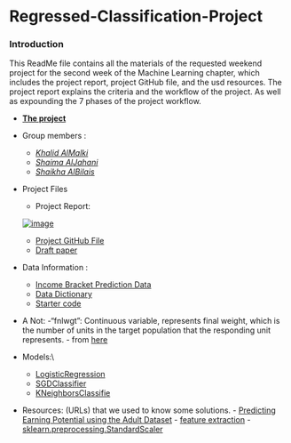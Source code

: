 # **Regressed-Classification-Project**

### **Introduction**
This ReadMe file contains all the materials of the requested weekend project for the second week of the Machine Learning chapter, which includes the project report, project GitHub file, and the usd resources. The project report explains the criteria and the workflow of the project. As well as expounding the 7 phases of the project workflow.

- [**The project**]()
- Group members :
    - [*Khalid AlMalki*](https://github.com/khalidme94)
    - [*Shaima AlJahani*](https://github.com/mesha4545a)
    - [*Shaikha AlBilais*](https://github.com/shi5a)
- Project Files
     - Project Report:
     
  [![image](https://user-images.githubusercontent.com/48656800/107124646-2fc97300-68b6-11eb-86d0-3f0dc1df13cb.png)](https://docs.google.com/document/d/1-ksC7qJ5qJxhK4fwcgyNZptGHANpj7tE8GfaFnLKYjA/edit)   
 
 
 
 
     - [Project GitHub File]()
     - [Draft paper](https://docs.google.com/document/d/1DMXSEI7nSUCRcvJ7Drws8jSFzk9vChnL8qw6nnX790w/edit)
- Data Information :
     - [Income Bracket Prediction Data](https://archive.ics.uci.edu/ml/machine-learning-databases/adult/)
     -  [Data Dictionary](https://archive.ics.uci.edu/ml/datasets/Adult)
     - [Starter code](https://gist.github.com/gumdropsteve/25e40b0ab0b5a6a7d51f11c00f91d0bb)
     
 - A Not:
     -“fnlwgt”: Continuous variable, represents final weight, which is the number of units in the target population that the responding unit represents. - from [here](https://www.kaggle.com/uciml/adult-census-income/discussion/32698)
  
 - Models:\
      -  [LogisticRegression](https://scikit-learn.org/stable/modules/generated/sklearn.linear_model.LogisticRegression.html)
      -  [SGDClassifier](https://scikit-learn.org/stable/modules/generated/sklearn.linear_model.SGDClassifier.html)
      -  [KNeighborsClassifie](https://scikit-learn.org/stable/modules/generated/sklearn.neighbors.KNeighborsClassifier.html)
      
 - Resources: (URLs) that we used to know some solutions.
       - [Predicting Earning Potential using the Adult Dataset](https://rstudio-pubs-static.s3.amazonaws.com/235617_51e06fa6c43b47d1b6daca2523b2f9e4.html#:~:text=The%20continuous%20variable%20fnlwgt%20represents,of%20the%20discrete%20variable%20education%20)
       - [feature extraction](https://scikit-learn.org/stable/modules/feature_extraction.html#loading-features-from-dicts)
       - [sklearn.preprocessing.StandardScaler](https://scikit-learn.org/stable/modules/generated/sklearn.preprocessing.StandardScaler.html)


    






   
